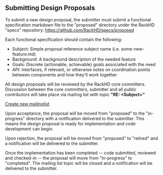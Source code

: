 Submitting Design Proposals
----------------------------------------

To submit a new design proposal, the submitter must submit a functional specification markdown file to the "proposed" directory under the RackHD "specs" repository:
https://github.com/RackHD/specs/proposed

Each functional specification should contain the following:

* Subject: Simple proposal reference subject name (i.e. some-new-feature.md)
* Background: A background description of the needed feature
* Goals: Discrete (actionable, achievable) goals associated with the need
* API: Interfaces, if relevant, or otherwise notes on coordination points between components and how they'll work together

All design proposals will be reviewed by the RackHD core committers. Discussion between the core committers, submitter and all public contributors will take place via mailing list with topic **"RE: \<Subject\>"**

[Create new mailinglist](https://groups.google.com/forum/#!newtopic/rackhd)

Upon acceptance, the proposal will be moved from "proposed" to the "in-progress" directory with a notification delivered to the submitter. This means the design proposal is ready for implementation and code development can begin.

Upon rejection, the proposal will be moved from "proposed" to "retired" and a notification will be delivered to the submitter.

Once the implementation has been completed -- code submitted, reviewed and checked-in -- the proposal will move from "in-progress" to "completed". The mailing list topic will be closed and a notification will be delivered to the submitter.

